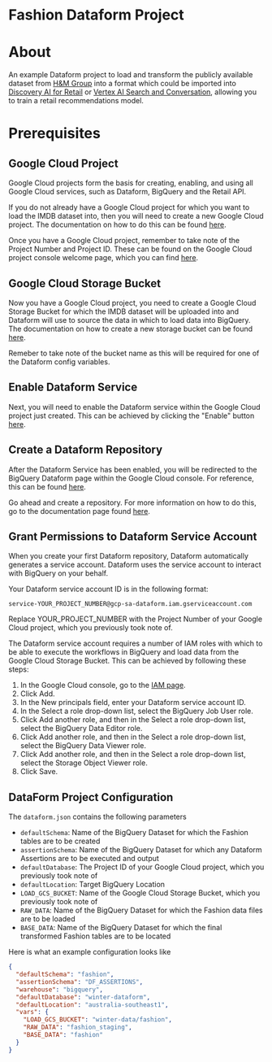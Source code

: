 # **Fashion Dataform Project**

# About
An example Dataform project to load and transform the publicly available dataset from [H&M Group](https://www.kaggle.com/competitions/h-and-m-personalized-fashion-recommendations/data) into a format which could be imported into [Discovery AI for Retail](https://cloud.google.com/solutions/retail-product-discovery?hl=en) or [Vertex AI Search and Conversation](https://cloud.google.com/generative-ai-app-builder/docs/introduction), allowing you to train a retail recommendations model.

# Prerequisites

## Google Cloud Project

Google Cloud projects form the basis for creating, enabling, and using all Google Cloud services, such as Dataform, BigQuery and the Retail API.

If you do not already have a Google Cloud project for which you want to load the IMDB dataset into, then you will need to create a new Google Cloud project.  The documentation on how to do this can be found [here](https://cloud.google.com/resource-manager/docs/creating-managing-projects#creating_a_project).

Once you have a Google Cloud project, remember to take note of the Project Number and Project ID. These can be found on the Google Cloud project console welcome page, which you can find [here](https://console.cloud.google.com/welcome).

## Google Cloud Storage Bucket

Now you have a Google Cloud project, you need to create a Google Cloud Storage Bucket for which the IMDB dataset will be uploaded into and Dataform will use to source the data in which to load data into BigQuery.  The documentation on how to create a new storage bucket can be found [here](https://cloud.google.com/storage/docs/creating-buckets).

Remeber to take note of the bucket name as this will be required for one of the Dataform config variables.

## Enable Dataform Service

Next, you will need to enable the Dataform service within the Google Cloud project just created.  This can be achieved by clicking the "Enable" button [here](https://console.cloud.google.com/marketplace/product/google/dataform.googleapis.com).

## Create a Dataform Repository

After the Dataform Service has been enabled, you will be redirected to the BigQuery Dataform page within the Google Cloud console.  For reference, this can be found [here](https://console.cloud.google.com/bigquery/dataform).

Go ahead and create a repository.  For more information on how to do this, go to the documentation page found [here](https://cloud.google.com/dataform/docs/create-repository).

## Grant Permissions to Dataform Service Account

When you create your first Dataform repository, Dataform automatically generates a service account. Dataform uses the service account to interact with BigQuery on your behalf.

Your Dataform service account ID is in the following format:

```
service-YOUR_PROJECT_NUMBER@gcp-sa-dataform.iam.gserviceaccount.com
```

Replace YOUR_PROJECT_NUMBER with the Project Number of your Google Cloud project, which you previously took note of.

The Dataform service account requires a number of IAM roles with which to be able to execute the workflows in BigQuery and load data from the Google Cloud Storage Bucket.  This can be achieved by following these steps:

1. In the Google Cloud console, go to the [IAM page](https://console.cloud.google.com/iam-admin).
2. Click Add.
3. In the New principals field, enter your Dataform service account ID.
4. In the Select a role drop-down list, select the BigQuery Job User role.
5. Click Add another role, and then in the Select a role drop-down list, select the BigQuery Data Editor role.
6. Click Add another role, and then in the Select a role drop-down list, select the BigQuery Data Viewer role.
7. Click Add another role, and then in the Select a role drop-down list, select the Storage Object Viewer role.
8. Click Save.

## DataForm Project Configuration

The ```dataform.json``` contains the following parameters
- ```defaultSchema```: Name of the BigQuery Dataset for which the Fashion tables are to be created
- ```assertionSchema```: Name of the BigQuery Dataset for which any Dataform Assertions are to be executed and output
- ```defaultDatabase```: The Project ID of your Google Cloud project, which you previously took note of
- ```defaultLocation```: Target BigQuery Location
- ```LOAD_GCS_BUCKET```: Name of the Google Cloud Storage Bucket, which you previously took note of
- ```RAW_DATA```: Name of the BigQuery Dataset for which the Fashion data files are to be loaded
- ```BASE_DATA```: Name of the BigQuery Dataset for which the final transformed Fashion tables are to be located

Here is what an example configuration looks like
```json
{
  "defaultSchema": "fashion",
  "assertionSchema": "DF_ASSERTIONS",
  "warehouse": "bigquery",
  "defaultDatabase": "winter-dataform",
  "defaultLocation": "australia-southeast1",
  "vars": {
    "LOAD_GCS_BUCKET": "winter-data/fashion",
    "RAW_DATA": "fashion_staging",
    "BASE_DATA": "fashion"
  }
}
```


